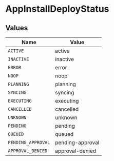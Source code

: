 # AppInstallDeployStatus


## Values

| Name               | Value              |
| ------------------ | ------------------ |
| `ACTIVE`           | active             |
| `INACTIVE`         | inactive           |
| `ERROR`            | error              |
| `NOOP`             | noop               |
| `PLANNING`         | planning           |
| `SYNCING`          | syncing            |
| `EXECUTING`        | executing          |
| `CANCELLED`        | cancelled          |
| `UNKNOWN`          | unknown            |
| `PENDING`          | pending            |
| `QUEUED`           | queued             |
| `PENDING_APPROVAL` | pending-approval   |
| `APPROVAL_DENIED`  | approval-denied    |